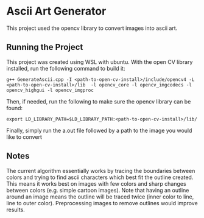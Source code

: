 # Ascii Art Generator
This project used the opencv library to convert images into ascii art.

## Running the Project
This project was created using WSL with ubuntu. With the open CV library installed, run the following command to build it: 

`g++ GenerateAscii.cpp -I <path-to-open-cv-install>/include/opencv4 -L <path-to-open-cv-install>/lib  -l opencv_core -l opencv_imgcodecs -l opencv_highgui -l opencv_imgproc`

Then, if needed, run the following to make sure the opencv library can be found: 

`export LD_LIBRARY_PATH=$LD_LIBRARY_PATH:<path-to-open-cv-install>/lib/`

Finally, simply run the a.out file followed by a path to the image you would like to convert

## Notes
The current algorithm essentially works by tracing the boundaries between colors and trying to find ascii characters which best fit the outline created. This means it works best on images with few colors and sharp changes between colors (e.g. simple cartoon images). Note that having an outline around an image means the outline will be traced twice (inner color to line, line to outer color). Preprocessing images to remove outlines would improve results. 